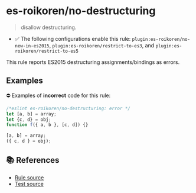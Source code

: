 # es-roikoren/no-destructuring
> disallow destructuring.

- ✅ The following configurations enable this rule: `plugin:es-roikoren/no-new-in-es2015`, `plugin:es-roikoren/restrict-to-es3`, and `plugin:es-roikoren/restrict-to-es5`

This rule reports ES2015 destructuring assignments/bindings as errors.

## Examples

⛔ Examples of **incorrect** code for this rule:

```js
/*eslint es-roikoren/no-destructuring: error */
let [a, b] = array;
let {c, d} = obj;
function f({ a, b }, [c, d]) {}

[a, b] = array;
({ c, d } = obj);
```

## 📚 References

- [Rule source](https://github.com/roikoren755/eslint-plugin-es/blob/v3.0.1/src/rules/no-destructuring.ts)
- [Test source](https://github.com/roikoren755/eslint-plugin-es/blob/v3.0.1/tests/src/rules/no-destructuring.ts)
